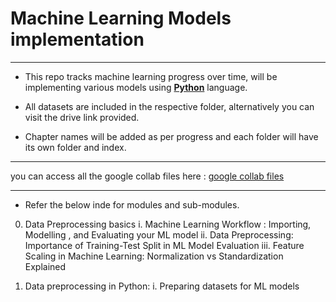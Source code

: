 # Machine Learning Models implementation
---
- This repo tracks machine learning progress over time, will be implementing various models using [**Python**](https://www.python.org/) language.

- All datasets are included in the respective folder, alternatively you can visit the drive link provided.

- Chapter names will be added as per progress and each folder will have its own folder and index.
---
you can access all the google collab files here : [google collab files](https://drive.google.com/drive/folders/1ujky_Z16XDXsnDXzSDpwF3P6n5i7Xd7M?usp=drive_link)

---
- Refer the below inde for modules and sub-modules.

0. Data Preprocessing basics
    i. Machine Learning Workflow : Importing, Modelling , and Evaluating your ML model
    ii. Data Preprocessing: Importance of Training-Test Split in ML Model Evaluation
    iii. Feature Scaling in Machine Learning: Normalization vs Standardization Explained
    
1. Data preprocessing in Python:
    i. Preparing datasets for ML models